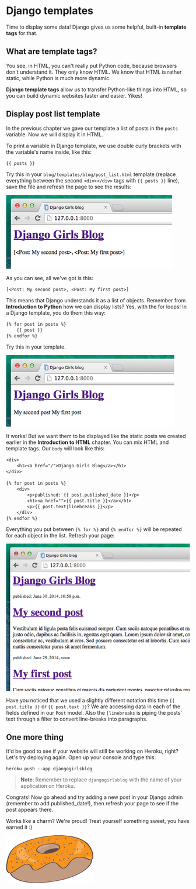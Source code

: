 # Django templates

Time to display some data! Django gives us some helpful, built-in __template tags__ for that.

## What are template tags?

You see, in HTML, you can't really put Python code, because browsers don't understand it. They only know HTML. We know that HTML is rather static, while Python is much more dynamic.

__Django template tags__ allow us to transfer Python-like things into HTML, so you can build dynamic websites faster and easier. Yikes!

## Display post list template

In the previous chapter we gave our template a list of posts in the `posts` variable. Now we will display it in HTML.

To print a variable in Django template, we use double curly brackets with the variable's name inside, like this:

    {{ posts }}

Try this in your `blog/templates/blog/post_list.html` template (replace everything between the second `<div></div>` tags with `{{ posts }}` line), save the file and refresh the page to see the results:

![Figure 13.1](images/step1.png)

As you can see, all we've got is this:

    [<Post: My second post>, <Post: My first post>]

This means that Django understands it as a list of objects. Remember from __Introduction to Python__ how we can display lists? Yes, with the for loops! In a Django template, you do them this way:

    {% for post in posts %}
        {{ post }}
    {% endfor %}

Try this in your template.

![Figure 13.2](images/step2.png)

It works! But we want them to be displayed like the static posts we created earlier in the __Introduction to HTML__ chapter. You can mix HTML and template tags. Our `body` will look like this:

    <div>
        <h1><a href="/">Django Girls Blog</a></h1>
    </div>

    {% for post in posts %}
        <div>
            <p>published: {{ post.published_date }}</p>
            <h1><a href="">{{ post.title }}</a></h1>
            <p>{{ post.text|linebreaks }}</p>
        </div>
    {% endfor %}

Everything you put between `{% for %}` and `{% endfor %}` will be repeated for each object in the list. Refresh your page:

![Figure 13.3](images/step3.png)

Have you noticed that we used a slightly different notation this time `{{ post.title }}` or `{{ post.text }}`? We are accessing data in each of the fields defined in our `Post` model. Also the `|linebreaks` is piping the posts' text through a filter to convert line-breaks into paragraphs.


## One more thing

It'd be good to see if your website will still be working on Heroku, right? Let's try deploying again. Open up your console and type this:

    heroku push --app djangogirlsblog

> __Note__: Remember to replace `djangogirlsblog` with the name of your application on Heroku.

Congrats! Now go ahead and try adding a new post in your Django admin (remember to add published_date!), then refresh your page to see if the post appears there.

Works like a charm? We're proud! Treat yourself something sweet, you have earned it :)

![Figure 13.4](images/donut.png)
